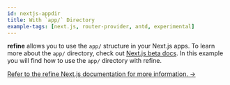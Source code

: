 ```yaml
---
id: nextjs-appdir
title: With `app/` Directory
example-tags: [next.js, router-provider, antd, experimental]
---
```


**refine** allows you to use the `app/` structure in your Next.js apps. To learn more about the `app/` directory, check out [Next.js beta docs](https://beta.nextjs.org/docs/upgrade-guide). In this example you will find how to use the `app/` directory with refine.

[Refer to the refine Next.js documentation for more information. →](../../advanced-tutorials/ssr/nextjs.md)

<CodeSandboxExample path="with-nextjs-appdir" />
